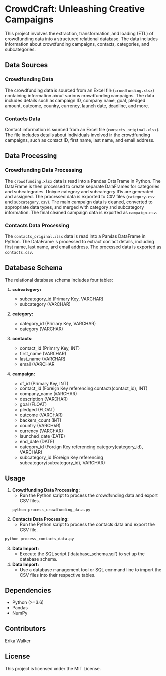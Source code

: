 # CrowdCraft: Unleashing Creative Campaigns

This project involves the extraction, transformation, and loading (ETL) of crowdfunding data into a structured relational database. The data includes information about crowdfunding campaigns, contacts, categories, and subcategories.

## Data Sources

### Crowdfunding Data
The crowdfunding data is sourced from an Excel file (`crowdfunding.xlsx`) containing information about various crowdfunding campaigns. The data includes details such as campaign ID, company name, goal, pledged amount, outcome, country, currency, launch date, deadline, and more.

### Contacts Data
Contact information is sourced from an Excel file (`contacts_original.xlsx`). The file includes details about individuals involved in the crowdfunding campaigns, such as contact ID, first name, last name, and email address.

## Data Processing

### Crowdfunding Data Processing
The `crowdfunding.xlsx` data is read into a Pandas DataFrame in Python. The DataFrame is then processed to create separate DataFrames for categories and subcategories. Unique category and subcategory IDs are generated and assigned. The processed data is exported to CSV files (`category.csv` and `subcategory.csv`). The main campaign data is cleaned, converted to appropriate data types, and merged with category and subcategory information. The final cleaned campaign data is exported as `campaign.csv`.

### Contacts Data Processing
The `contacts_original.xlsx` data is read into a Pandas DataFrame in Python. The DataFrame is processed to extract contact details, including first name, last name, and email address. The processed data is exported as `contacts.csv`.

## Database Schema

The relational database schema includes four tables:

1. **subcategory:**
   - subcategory_id (Primary Key, VARCHAR)
   - subcategory (VARCHAR)

2. **category:**
   - category_id (Primary Key, VARCHAR)
   - category (VARCHAR)

3. **contacts:**
   - contact_id (Primary Key, INT)
   - first_name (VARCHAR)
   - last_name (VARCHAR)
   - email (VARCHAR)

4. **campaign:**
   - cf_id (Primary Key, INT)
   - contact_id (Foreign Key referencing contacts(contact_id), INT)
   - company_name (VARCHAR)
   - description (VARCHAR)
   - goal (FLOAT)
   - pledged (FLOAT)
   - outcome (VARCHAR)
   - backers_count (INT)
   - country (VARCHAR)
   - currency (VARCHAR)
   - launched_date (DATE)
   - end_date (DATE)
   - category_id (Foreign Key referencing category(category_id), VARCHAR)
   - subcategory_id (Foreign Key referencing subcategory(subcategory_id), VARCHAR)

## Usage

1. **Crowdfunding Data Processing:**
   - Run the Python script to process the crowdfunding data and export CSV files.
   ```bash
   python process_crowdfunding_data.py
    ```
2. **Contacts Data Processing:**
   - Run the Python script to process the contacts data and export the CSV file.
  ```bash
  python process_contacts_data.py
  ```
3. **Data Import:**
   - Execute the SQL script ('database_schema.sql') to set up the database schema.
4. **Data Import:**
   - Use a database management tool or SQL command line to import the CSV files into their respective tables.

## Dependencies
* Python (>=3.6)
* Pandas
* NumPy

## Contributors
Erika Walker

## License
This project is licensed under the MIT License.
